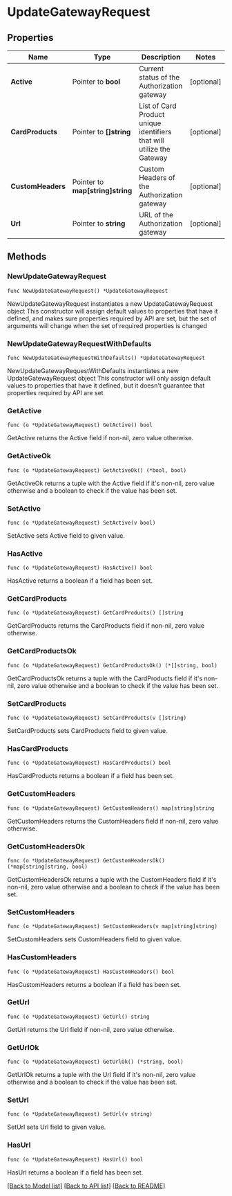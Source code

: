 # UpdateGatewayRequest

## Properties

Name | Type | Description | Notes
------------ | ------------- | ------------- | -------------
**Active** | Pointer to **bool** | Current status of the Authorization gateway | [optional] 
**CardProducts** | Pointer to **[]string** | List of Card Product unique identifiers that will utilize the Gateway | [optional] 
**CustomHeaders** | Pointer to **map[string]string** | Custom Headers of the Authorization gateway | [optional] 
**Url** | Pointer to **string** | URL of the Authorization gateway | [optional] 

## Methods

### NewUpdateGatewayRequest

`func NewUpdateGatewayRequest() *UpdateGatewayRequest`

NewUpdateGatewayRequest instantiates a new UpdateGatewayRequest object
This constructor will assign default values to properties that have it defined,
and makes sure properties required by API are set, but the set of arguments
will change when the set of required properties is changed

### NewUpdateGatewayRequestWithDefaults

`func NewUpdateGatewayRequestWithDefaults() *UpdateGatewayRequest`

NewUpdateGatewayRequestWithDefaults instantiates a new UpdateGatewayRequest object
This constructor will only assign default values to properties that have it defined,
but it doesn't guarantee that properties required by API are set

### GetActive

`func (o *UpdateGatewayRequest) GetActive() bool`

GetActive returns the Active field if non-nil, zero value otherwise.

### GetActiveOk

`func (o *UpdateGatewayRequest) GetActiveOk() (*bool, bool)`

GetActiveOk returns a tuple with the Active field if it's non-nil, zero value otherwise
and a boolean to check if the value has been set.

### SetActive

`func (o *UpdateGatewayRequest) SetActive(v bool)`

SetActive sets Active field to given value.

### HasActive

`func (o *UpdateGatewayRequest) HasActive() bool`

HasActive returns a boolean if a field has been set.

### GetCardProducts

`func (o *UpdateGatewayRequest) GetCardProducts() []string`

GetCardProducts returns the CardProducts field if non-nil, zero value otherwise.

### GetCardProductsOk

`func (o *UpdateGatewayRequest) GetCardProductsOk() (*[]string, bool)`

GetCardProductsOk returns a tuple with the CardProducts field if it's non-nil, zero value otherwise
and a boolean to check if the value has been set.

### SetCardProducts

`func (o *UpdateGatewayRequest) SetCardProducts(v []string)`

SetCardProducts sets CardProducts field to given value.

### HasCardProducts

`func (o *UpdateGatewayRequest) HasCardProducts() bool`

HasCardProducts returns a boolean if a field has been set.

### GetCustomHeaders

`func (o *UpdateGatewayRequest) GetCustomHeaders() map[string]string`

GetCustomHeaders returns the CustomHeaders field if non-nil, zero value otherwise.

### GetCustomHeadersOk

`func (o *UpdateGatewayRequest) GetCustomHeadersOk() (*map[string]string, bool)`

GetCustomHeadersOk returns a tuple with the CustomHeaders field if it's non-nil, zero value otherwise
and a boolean to check if the value has been set.

### SetCustomHeaders

`func (o *UpdateGatewayRequest) SetCustomHeaders(v map[string]string)`

SetCustomHeaders sets CustomHeaders field to given value.

### HasCustomHeaders

`func (o *UpdateGatewayRequest) HasCustomHeaders() bool`

HasCustomHeaders returns a boolean if a field has been set.

### GetUrl

`func (o *UpdateGatewayRequest) GetUrl() string`

GetUrl returns the Url field if non-nil, zero value otherwise.

### GetUrlOk

`func (o *UpdateGatewayRequest) GetUrlOk() (*string, bool)`

GetUrlOk returns a tuple with the Url field if it's non-nil, zero value otherwise
and a boolean to check if the value has been set.

### SetUrl

`func (o *UpdateGatewayRequest) SetUrl(v string)`

SetUrl sets Url field to given value.

### HasUrl

`func (o *UpdateGatewayRequest) HasUrl() bool`

HasUrl returns a boolean if a field has been set.


[[Back to Model list]](../README.md#documentation-for-models) [[Back to API list]](../README.md#documentation-for-api-endpoints) [[Back to README]](../README.md)


